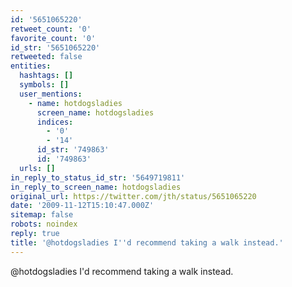 ```yaml
---
id: '5651065220'
retweet_count: '0'
favorite_count: '0'
id_str: '5651065220'
retweeted: false
entities:
  hashtags: []
  symbols: []
  user_mentions:
    - name: hotdogsladies
      screen_name: hotdogsladies
      indices:
        - '0'
        - '14'
      id_str: '749863'
      id: '749863'
  urls: []
in_reply_to_status_id_str: '5649719811'
in_reply_to_screen_name: hotdogsladies
original_url: https://twitter.com/jth/status/5651065220
date: '2009-11-12T15:10:47.000Z'
sitemap: false
robots: noindex
reply: true
title: '@hotdogsladies I''d recommend taking a walk instead.'
---
```


@hotdogsladies I'd recommend taking a walk instead.